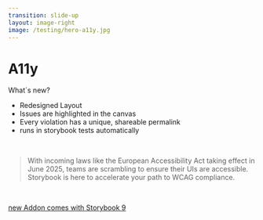 ```yaml
---
transition: slide-up
layout: image-right
image: /testing/hero-a11y.jpg
---
```


# A11y

What´s new?

- Redesigned Layout
- Issues are highlighted in the canvas
- Every violation has a unique, shareable permalink
- runs in storybook tests automatically

<br/>

> With incoming laws like the European Accessibility Act taking effect in June 2025, teams are scrambling to ensure their UIs are accessible. Storybook is here to accelerate your path to WCAG compliance.

<br/>

<fluent-emoji-rocket/> [new Addon comes with Storybook 9](https://storybook.js.org/blog/preview-the-new-accessibility-addon/)